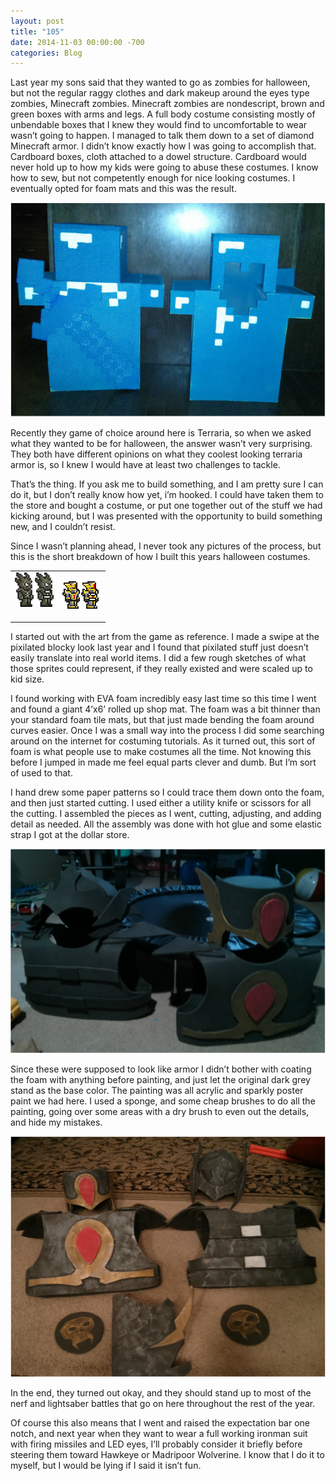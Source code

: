 ```yaml
---
layout: post
title: "105"
date: 2014-11-03 00:00:00 -700
categories: Blog
---
```


Last year my sons said that they wanted to go as zombies for halloween, but not the regular raggy clothes and dark makeup around the eyes type zombies, Minecraft zombies. Minecraft zombies are nondescript, brown and green boxes with arms and legs. A full body costume consisting mostly of unbendable boxes that I knew they would find to uncomfortable to wear wasn’t going to happen. I managed to talk them down to a set of diamond Minecraft armor. I didn’t know exactly how I was going to accomplish that. Cardboard boxes, cloth attached to a dowel structure. Cardboard would never hold up to how my kids were going to abuse these costumes. I know how to sew, but not competently enough for nice looking costumes. I eventually opted for foam mats and this was the result.



![Picture](/uploads/1415042576.png)

Recently they game of choice around here is Terraria, so when we asked what they wanted to be for halloween, the answer wasn’t very surprising. They both have different opinions on what they coolest looking terraria armor is, so I knew I would have at least two challenges to tackle.

That’s the thing. If you ask me to build something, and I am pretty sure I can do it, but I don’t really know how yet, i’m hooked. I could have taken them to the store and bought a costume, or put one together out of the stuff we had kicking around, but I was presented with the opportunity to build something new, and I couldn’t resist.

Since I wasn’t planning ahead, I never took any pictures of the process, but this is the short breakdown of how I built this years halloween costumes.



<table><tbody><tr><td><img class="image_resized" style="width:100%;" src="/uploads/1376566_orig.png" alt="Picture">&nbsp;</td><td><img class="image_resized" style="width:auto;" src="/uploads/809215_orig.png" alt="Picture">&nbsp;</td></tr></tbody></table>

I started out with the art from the game as reference. I made a swipe at the pixilated blocky look last year and I found that pixilated stuff just doesn’t easily translate into real world items. I did a few rough sketches of what those sprites could represent, if they really existed and were scaled up to kid size.

I found working with EVA foam incredibly easy last time so this time I went and found a giant 4’x6’ rolled up shop mat. The foam was a bit thinner than your standard foam tile mats, but that just made bending the foam around curves easier. Once I was a small way into the process I did some searching around on the internet for costuming tutorials. As it turned out, this sort of foam is what people use to make costumes all the time. Not knowing this before I jumped in made me feel equal parts clever and dumb. But I’m sort of used to that.

I hand drew some paper patterns so I could trace them down onto the foam, and then just started cutting. I used either a utility knife or scissors for all the cutting. I assembled the pieces as I went, cutting, adjusting, and adding detail as needed. All the assembly was done with hot glue and some elastic strap I got at the dollar store.



![Picture](/uploads/1415043163.png)

Since these were supposed to look like armor I didn’t bother with coating the foam with anything before painting, and just let the original dark grey stand as the base color. The painting was all acrylic and sparkly poster paint we had here. I used a sponge, and some cheap brushes to do all the painting, going over some areas with a dry brush to even out the details, and hide my mistakes.



![Picture](/uploads/1415043258.png)

In the end, they turned out okay, and they should stand up to most of the nerf and lightsaber battles that go on here throughout the rest of the year.

Of course this also means that I went and raised the expectation bar one notch, and next year when they want to wear a full working ironman suit with firing missiles and LED eyes, I’ll probably consider it briefly before steering them toward Hawkeye or Madripoor Wolverine. I know that I do it to myself, but I would be lying if I said it isn’t fun.
